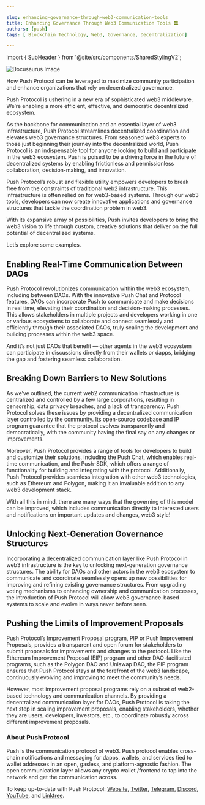 ```yaml
---

slug: enhancing-governance-through-web3-communication-tools
title: Enhancing Governance Through Web3 Communication Tools 🏛️
authors: [push]
tags: [ Blockchain Technology, Web3, Governance, Decentralization]

---
```


import { SubHeader } from '@site/src/components/SharedStylingV2';

![Docusaurus Image](./cover-image.webp)
<!--truncate-->

<SubHeader>How Push Protocol can be leveraged to maximize community participation and enhance organizations that rely on decentralized governance.</SubHeader><br/>

Push Protocol is ushering in a new era of sophisticated web3 middleware. We’re enabling a more efficient, effective, and democratic decentralized ecosystem.

As the backbone for communication and an essential layer of web3 infrastructure, Push Protocol streamlines decentralized coordination and elevates web3 governance structures. From seasoned web3 experts to those just beginning their journey into the decentralized world, Push Protocol is an indispensable tool for anyone looking to build and participate in the web3 ecosystem. Push is poised to be a driving force in the future of decentralized systems by enabling frictionless and permissionless collaboration, decision-making, and innovation.

Push Protocol’s robust and flexible utility empowers developers to break free from the constraints of traditional web2 infrastructure. This infrastructure is often relied on for web3-based systems. Through our web3 tools, developers can now create innovative applications and governance structures that tackle the coordination problem in web3.

With its expansive array of possibilities, Push invites developers to bring the web3 vision to life through custom, creative solutions that deliver on the full potential of decentralized systems.

Let’s explore some examples.

## Enabling Real-Time Communication Between DAOs

Push Protocol revolutionizes communication within the web3 ecosystem, including between DAOs. With the innovative Push Chat and Protocol features, DAOs can incorporate Push to communicate and make decisions in real time, elevating their coordination and decision-making processes. This allows stakeholders in multiple projects and developers working in one or various ecosystems to collaborate and connect seamlessly and efficiently through their associated DAOs, truly scaling the development and building processes within the web3 space.

And it’s not just DAOs that benefit — other agents in the web3 ecosystem can participate in discussions directly from their wallets or dapps, bridging the gap and fostering seamless collaboration.

## Breaking Down Barriers to New Solutions

As we’ve outlined, the current web2 communication infrastructure is centralized and controlled by a few large corporations, resulting in censorship, data privacy breaches, and a lack of transparency. Push Protocol solves these issues by providing a decentralized communication layer controlled by the community. Its open-source codebase and IP program guarantee that the protocol evolves transparently and democratically, with the community having the final say on any changes or improvements.

Moreover, Push Protocol provides a range of tools for developers to build and customize their solutions, including the Push Chat, which enables real-time communication, and the Push-SDK, which offers a range of functionality for building and integrating with the protocol. Additionally, Push Protocol provides seamless integration with other web3 technologies, such as Ethereum and Polygon, making it an invaluable addition to any web3 development stack.

With all this in mind, there are many ways that the governing of this model can be improved, which includes communication directly to interested users and notifications on important updates and changes, web3 style!

## Unlocking Next-Generation Governance Structures

Incorporating a decentralized communication layer like Push Protocol in web3 infrastructure is the key to unlocking next-generation governance structures. The ability for DAOs and other actors in the web3 ecosystem to communicate and coordinate seamlessly opens up new possibilities for improving and refining existing governance structures. From upgrading voting mechanisms to enhancing ownership and communication processes, the introduction of Push Protocol will allow web3 governance-based systems to scale and evolve in ways never before seen.

## Pushing the Limits of Improvement Proposals

Push Protocol’s Improvement Proposal program, PIP or Push Improvement Proposals, provides a transparent and open forum for stakeholders to submit proposals for improvements and changes to the protocol. Like the Ethereum Improvement Proposal (EIP) program and other DAO-facilitated programs, such as the Polygon DAO and Uniswap DAO, the PIP program ensures that Push Protocol stays at the forefront of the web3 landscape, continuously evolving and improving to meet the community’s needs.

However, most improvement proposal programs rely on a subset of web2-based technology and communication channels. By providing a decentralized communication layer for DAOs, Push Protocol is taking the next step in scaling improvement proposals, enabling stakeholders, whether they are users, developers, investors, etc., to coordinate robustly across different improvement proposals.

### About Push Protocol

Push is the communication protocol of web3. Push protocol enables cross-chain notifications and messaging for dapps, wallets, and services tied to wallet addresses in an open, gasless, and platform-agnostic fashion. The open communication layer allows any crypto wallet /frontend to tap into the network and get the communication across.

To keep up-to-date with Push Protocol: [Website](https://push.org/), [Twitter](https://twitter.com/pushprotocol), [Telegram](https://t.me/epnsproject), [Discord](https://discord.gg/pushprotocol), [YouTube](https://www.youtube.com/c/EthereumPushNotificationService), and [Linktree](https://linktr.ee/pushprotocol).